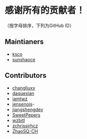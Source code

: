 # 感谢所有的贡献者！
（按字母排序，下列为GitHub ID）

## Maintianers
- [ksco](https://github.com/ksco)
- [sunshaoce](https://github.com/sunshaoce)

## Contributors
- [changliuxy](https://github.com/changliuxy)
- [daquexian](https://github.com/daquexian)
- [iamtwz](https://github.com/iamtwz)
- [jensenojs](https://github.com/jensenojs)- 
- [jiangshengdev](https://github.com/jiangshengdev)
- [SweetPepers](https://github.com/SweetPepers)
- [wzbitl](https://github.com/wzbitl)
- [zchrissirhcz](https://github.com/zchrissirhcz)
- [ZhaoSQ-CH](https://github.com/ZhaoSQ-CH)
